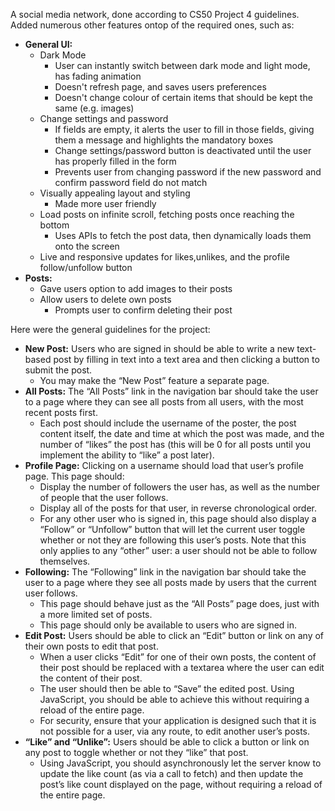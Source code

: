 A social media network, done according to CS50 Project 4 guidelines. Added numerous other features ontop of the required ones, such as:
- **General UI:** 
    - Dark Mode
        - User can instantly switch between dark mode and light mode, has fading animation
        - Doesn't refresh page, and saves users preferences
        - Doesn't change colour of certain items that should be kept the same (e.g. images)
    - Change settings and password
        - If fields are empty, it alerts the user to fill in those fields, giving them a message and highlights the mandatory boxes
        - Change settings/password button is deactivated until the user has properly filled in the form
        - Prevents user from changing password if the new password and confirm password field do not match
    - Visually appealing layout and styling
        - Made more user friendly
    - Load posts on infinite scroll, fetching posts once reaching the bottom
        - Uses APIs to fetch the post data, then dynamically loads them onto the screen
    - Live and responsive updates for likes,unlikes, and the profile follow/unfollow button
- **Posts:**
    - Gave users option to add images to their posts
    - Allow users to delete own posts
        - Prompts user to confirm deleting their post

Here were the general guidelines for the project:
- **New Post:** Users who are signed in should be able to write a new text-based post by filling in text into a text area and then clicking a button to submit the post.
    - You may make the “New Post” feature a separate page.
- **All Posts:** The “All Posts” link in the navigation bar should take the user to a page where they can see all posts from all users, with the most recent posts first.
    - Each post should include the username of the poster, the post content itself, the date and time at which the post was made, and the number of “likes” the post has (this will be 0 for all posts until you implement the ability to “like” a post later).
- **Profile Page:** Clicking on a username should load that user’s profile page. This page should:
    - Display the number of followers the user has, as well as the number of people that the user follows.
    - Display all of the posts for that user, in reverse chronological order.
    - For any other user who is signed in, this page should also display a “Follow” or “Unfollow” button that will let the current user toggle whether or not they are following this user’s posts. Note that this only applies to any “other” user: a user should not be able to follow themselves.
- **Following:** The “Following” link in the navigation bar should take the user to a page where they see all posts made by users that the current user follows.
    - This page should behave just as the “All Posts” page does, just with a more limited set of posts.
    - This page should only be available to users who are signed in.
- **Edit Post:** Users should be able to click an “Edit” button or link on any of their own posts to edit that post.
    - When a user clicks “Edit” for one of their own posts, the content of their post should be replaced with a textarea where the user can edit the content of their post.
    - The user should then be able to “Save” the edited post. Using JavaScript, you should be able to achieve this without requiring a reload of the entire page.
    - For security, ensure that your application is designed such that it is not possible for a user, via any route, to edit another user’s posts.
- **“Like” and “Unlike”:** Users should be able to click a button or link on any post to toggle whether or not they “like” that post.
    - Using JavaScript, you should asynchronously let the server know to update the like count (as via a call to fetch) and then update the post’s like count displayed on the page, without requiring a reload of the entire page.